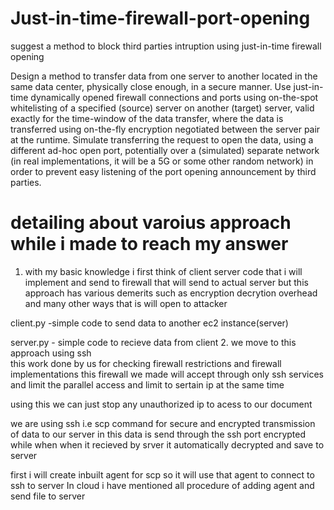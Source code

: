 # Just-in-time-firewall-port-opening
suggest a method to block third parties intruption using just-in-time firewall opening

Design a method to transfer data from one server to another
located in the same data center, physically close enough, in a secure manner. Use just-in-time
dynamically opened firewall connections and ports using on-the-spot whitelisting of a specified
(source) server on another (target) server, valid exactly for the time-window of the data transfer,
where the data is transferred using on-the-fly encryption negotiated between the server pair at
the runtime. Simulate transferring the request to open the data, using a different ad-hoc open
port, potentially over a (simulated) separate network (in real implementations, it will be a 5G or
some other random network) in order to prevent easy listening of the port opening
announcement by third parties.

# detailing about varoius approach while i made to reach my answer
1. with my basic knowledge i first think of client server code that i will implement and send to firewall that will send to actual server but this approach has various demerits such as encryption decrytion overhead and many other ways that is will open to attacker

client.py -simple code to send data to another ec2 instance(server)

server.py - simple code to recieve data from client 
2. we move to this approach using ssh  
this work done by us for checking firewall restrictions and firewall implementations 
this firewall we made will accept through only ssh services and limit the parallel access and limit to sertain ip at the same time 

using this we can just stop any unauthorized ip to acess to our document 

we are using ssh i.e scp command for secure and encrypted transmission of data to our server in this data is send through the ssh port encrypted while when when it recieved by srver it automatically decrypted and save to server

first i will create inbuilt agent for scp so it will use that agent to connect to ssh to server
In cloud i have mentioned all procedure of adding agent and send file to server
